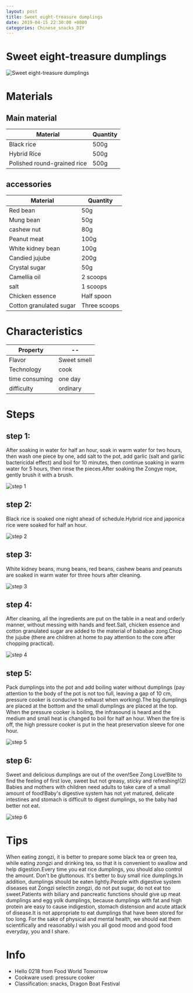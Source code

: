 ```yaml
---
layout: post
title: Sweet eight-treasure dumplings
date: 2019-04-15 22:30:00 +0800
categories: Chinese_snacks_DIY
---
```


# Sweet eight-treasure dumplings

![Sweet eight-treasure dumplings]({{site.baseurl}}/img/402049/402049.jpg)

# Materials


## Main material

Material|Quantity
--|--
Black rice|500g
Hybrid Rice|500g
Polished round-grained rice|500g

## accessories

Material|Quantity
--|--
Red bean|50g
Mung bean|50g
cashew nut|80g
Peanut meat|100g
White kidney bean|100g
Candied jujube|200g
Crystal sugar|50g
Camellia oil|2 scoops
salt|1 scoops
Chicken essence|Half spoon
Cotton granulated sugar|Three scoops

# Characteristics

Property|--
--|--
Flavor|Sweet smell
Technology|cook
time consuming|one day
difficulty|ordinary

# Steps

## step 1:

After soaking in water for half an hour, soak in warm water for two hours, then wash one piece by one, add salt to the pot, add garlic (salt and garlic bactericidal effect) and boil for 10 minutes, then continue soaking in warm water for 5 hours, then rinse the pieces.After soaking the Zongye rope, gently brush it with a brush.

![step 1]({{site.baseurl}}/img/402049/1.jpg)

## step 2:

Black rice is soaked one night ahead of schedule.Hybrid rice and japonica rice were soaked for half an hour.

![step 2]({{site.baseurl}}/img/402049/2.jpg)

## step 3:

White kidney beans, mung beans, red beans, cashew beans and peanuts are soaked in warm water for three hours after cleaning.

![step 3]({{site.baseurl}}/img/402049/3.jpg)

## step 4:

After cleaning, all the ingredients are put on the table in a neat and orderly manner, without messing with hands and feet.Salt, chicken essence and cotton granulated sugar are added to the material of bababao zong.Chop the jujube (there are children at home to pay attention to the core after chopping practical).

![step 4]({{site.baseurl}}/img/402049/4.jpg)

## step 5:

Pack dumplings into the pot and add boiling water without dumplings (pay attention to the body of the pot is not too full, leaving a gap of 10 cm, pressure cooker is conducive to exhaust when working).The big dumplings are placed at the bottom and the small dumplings are placed at the top. When the pressure cooker is boiling, the infrasound is heard and the medium and small heat is changed to boil for half an hour. When the fire is off, the high pressure cooker is put in the heat preservation sleeve for one hour.

![step 5]({{site.baseurl}}/img/402049/5.jpg)

## step 6:

Sweet and delicious dumplings are out of the oven!See Zong Love!Bite to find the feeling of first love, sweet but not greasy, sticky and refreshing!(2) Babies and mothers with children need adults to take care of a small amount of food!Baby's digestive system has not yet matured, delicate intestines and stomach is difficult to digest dumplings, so the baby had better not eat.

![step 6]({{site.baseurl}}/img/402049/6.jpg)

# Tips

When eating zongzi, it is better to prepare some black tea or green tea, while eating zongzi and drinking tea, so that it is convenient to swallow and help digestion.Every time you eat rice dumplings, you should also control the amount. Don't be gluttonous. It's better to buy small rice dumplings.In addition, dumplings should be eaten lightly.People with digestive system diseases eat Zongzi selectin zongzi, do not put sugar, do not eat too sweet.Patients with biliary and pancreatic functions should give up meat dumplings and egg yolk dumplings, because dumplings with fat and high protein are easy to cause indigestion, stomach distension and acute attack of disease.It is not appropriate to eat dumplings that have been stored for too long. For the sake of physical and mental health, we should eat them scientifically and reasonably.I wish you all good mood and good food everyday, you and I share.

# Info

- Hello 0218 from Food World Tomorrow
- Cookware used: pressure cooker
- Classification: snacks, Dragon Boat Festival